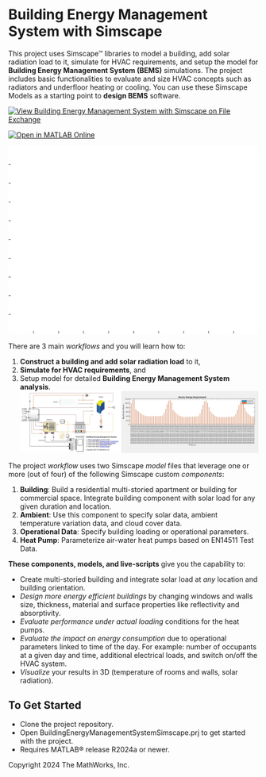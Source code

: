 # Building Energy Management System with Simscape

This project uses Simscape&trade; libraries to model a building, add solar radiation load to it, 
simulate for HVAC  requirements, and setup the model for **Building Energy Management System (BEMS)** simulations. 
The project includes basic functionalities to evaluate and size HVAC concepts such as radiators and 
underfloor heating or cooling. You can use these Simscape Models as a starting point to **design BEMS** software.

[![View Building Energy Management System with Simscape on File Exchange](https://www.mathworks.com/matlabcentral/images/matlab-file-exchange.svg)](https://mathworks.com/matlabcentral/fileexchange/175604-building-energy-management-system-with-simscape)

[![Open in MATLAB Online](https://www.mathworks.com/images/responsive/global/open-in-matlab-online.svg)](https://matlab.mathworks.com/open/github/v1?repo=simscape/Building-Energy-Management-Simscape)

![](Overview/Images/buildingAnimationREADME.gif)

There are 3 main *workflows* and you will learn how to:
1. **Construct a building and add solar radiation load** to it,
2. **Simulate for HVAC requirements**, and
3. Setup model for detailed **Building Energy Management System analysis**.
![](Overview/Images/simscapeModelREADME.png)

The project *workflow* uses two Simscape *model* files that leverage one or more (out of four) of the following Simscape custom *components*:
1. **Building**: Build a residential multi-storied apartment or building for commercial space. Integrate building component with solar load for any given duration and location.
2. **Ambient**: Use this component to specify solar data, ambient temperature variation data, and cloud cover data.
3. **Operational Data**: Specify building loading or operational parameters.
4. **Heat Pump**: Parameterize air-water heat pumps based on EN14511 Test Data.

**These components, models, and live-scripts** give you the capability to:
* Create multi-storied building and integrate solar load at _any_ location and building orientation.
* *Design more energy efficient buildings* by changing windows and walls size, thickness, material and surface properties like reflectivity and absorptivity.
* *Evaluate performance under actual loading* conditions for the heat pumps.
* *Evaluate the impact on energy consumption* due to operational parameters linked to time of the day. For example: number of occupants at a given day and time, additional electrical loads, and switch on/off the HVAC system.
* *Visualize* your results in 3D (temperature of rooms and walls, solar radiation).

## To Get Started 
* Clone the project repository.
* Open BuildingEnergyManagementSystemSimscape.prj to get started with the project. 
* Requires MATLAB&reg; release R2024a or newer.

Copyright 2024 The MathWorks, Inc.
